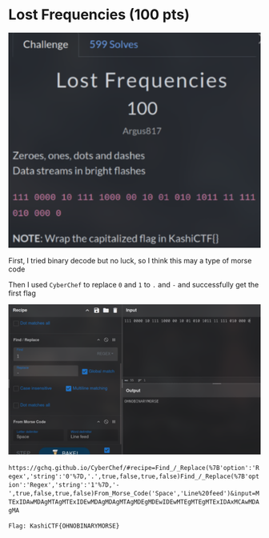 # Lost Frequencies (100 pts)

![LostFrequencies](img/lostfrequencies.png)

First, I tried binary decode but no luck, so I think this may a type of morse code

Then I used `CyberChef` to replace `0` and `1` to `.` and `-` and successfully get the first flag

![flag](img/lostfrequencies-flag.png)

`https://gchq.github.io/CyberChef/#recipe=Find_/_Replace(%7B'option':'Regex','string':'0'%7D,'.',true,false,true,false)Find_/_Replace(%7B'option':'Regex','string':'1'%7D,'-',true,false,true,false)From_Morse_Code('Space','Line%20feed')&input=MTExIDAwMDAgMTAgMTExIDEwMDAgMDAgMTAgMDEgMDEwIDEwMTEgMTEgMTExIDAxMCAwMDAgMA`

`Flag: KashiCTF{OHNOBINARYMORSE}`
